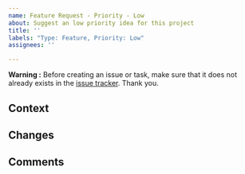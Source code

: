 ```yaml
---
name: Feature Request - Priority - Low
about: Suggest an low priority idea for this project
title: ''
labels: "Type: Feature, Priority: Low"
assignees: ''

---
```


**Warning :** Before creating an issue or task, make sure that it does not already exists in the [issue tracker](../). Thank you.

## Context
<!-- Give a brief explanation why the feature should be implemented -->

## Changes
<!-- Give a brief description of the components that need to change and how -->

## Comments
<!-- Add further comments if needed -->
